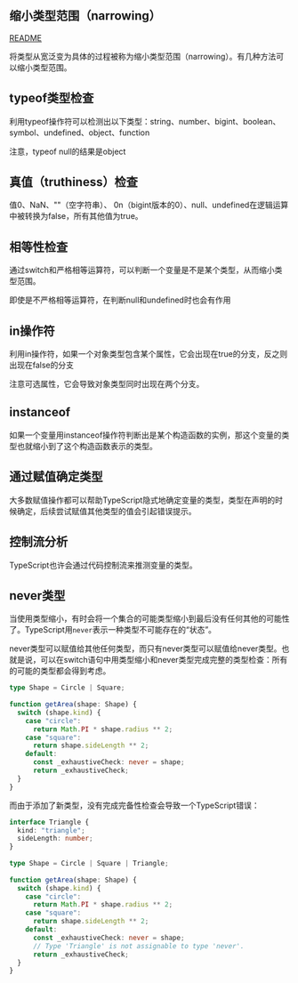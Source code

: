 ## 缩小类型范围（narrowing）

[README](README.md)

将类型从宽泛变为具体的过程被称为缩小类型范围（narrowing）。有几种方法可以缩小类型范围。

## typeof类型检查
利用typeof操作符可以检测出以下类型：string、number、bigint、boolean、symbol、undefined、object、function

注意，typeof null的结果是object

## 真值（truthiness）检查
值0、NaN、""（空字符串）、 0n（bigint版本的0）、null、undefined在逻辑运算中被转换为false，所有其他值为true。

## 相等性检查
通过switch和严格相等运算符，可以判断一个变量是不是某个类型，从而缩小类型范围。

即使是不严格相等运算符，在判断null和undefined时也会有作用

## in操作符
利用in操作符，如果一个对象类型包含某个属性，它会出现在true的分支，反之则出现在false的分支

注意可选属性，它会导致对象类型同时出现在两个分支。

## instanceof
如果一个变量用instanceof操作符判断出是某个构造函数的实例，那这个变量的类型也就缩小到了这个构造函数表示的类型。

## 通过赋值确定类型
大多数赋值操作都可以帮助TypeScript隐式地确定变量的类型，类型在声明的时候确定，后续尝试赋值其他类型的值会引起错误提示。

## 控制流分析
TypeScript也许会通过代码控制流来推测变量的类型。

## never类型
当使用类型缩小，有时会将一个集合的可能类型缩小到最后没有任何其他的可能性了。TypeScript用```never```表示一种类型不可能存在的“状态”。

never类型可以赋值给其他任何类型，而只有never类型可以赋值给never类型。也就是说，可以在switch语句中用类型缩小和never类型完成完整的类型检查：所有的可能的类型都会得到考虑。

```ts
type Shape = Circle | Square;
 
function getArea(shape: Shape) {
  switch (shape.kind) {
    case "circle":
      return Math.PI * shape.radius ** 2;
    case "square":
      return shape.sideLength ** 2;
    default:
      const _exhaustiveCheck: never = shape;
      return _exhaustiveCheck;
  }
}
```
而由于添加了新类型，没有完成完备性检查会导致一个TypeScript错误：
```ts
interface Triangle {
  kind: "triangle";
  sideLength: number;
}
 
type Shape = Circle | Square | Triangle;
 
function getArea(shape: Shape) {
  switch (shape.kind) {
    case "circle":
      return Math.PI * shape.radius ** 2;
    case "square":
      return shape.sideLength ** 2;
    default:
      const _exhaustiveCheck: never = shape;
      // Type 'Triangle' is not assignable to type 'never'.
      return _exhaustiveCheck;
  }
}
```